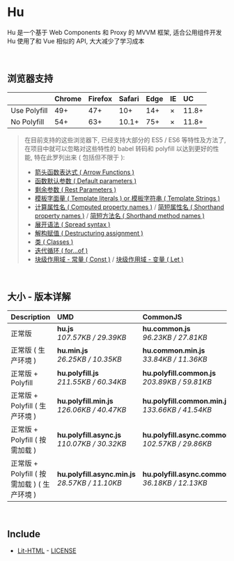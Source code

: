 # Hu
Hu 是一个基于 Web Components 和 Proxy 的 MVVM 框架, 适合公用组件开发<br>
Hu 使用了和 Vue 相似的 API, 大大减少了学习成本

<br>

## 浏览器支持

|              | Chrome | Firefox | Safari | Edge | IE | UC    |
| :-           | :-     | :-      | :-     | :-   | :- | :-    |
| Use Polyfill | 49+    | 47+     | 10+    | 14+  | ×  | 11.8+ |
| No Polyfill  | 54+    | 63+     | 10.1+  | 75+  | ×  | 11.8+ |

> 在目前支持的这些浏览器下, 已经支持大部分的 ES5 / ES6 等特性及方法了,<br>
> 在项目中就可以忽略对这些特性的 babel 转码和 polyfill 以达到更好的性能, 特在此罗列出来 ( 包括但不限于 ): <br>
  > - [箭头函数表达式 ( Arrow Functions )](https://developer.mozilla.org/zh-CN/docs/Web/JavaScript/Reference/Functions/Arrow_functions)
  > - [函数默认参数 ( Default parameters )](https://developer.mozilla.org/zh-CN/docs/Web/JavaScript/Reference/Functions/Default_parameters)
  > - [剩余参数 ( Rest Parameters )](https://developer.mozilla.org/zh-CN/docs/Web/JavaScript/Reference/Functions/Rest_parameters)
  > - [模板字面量 ( Template literals ) or 模板字符串 ( Template Strings )](https://developer.mozilla.org/zh-CN/docs/Web/JavaScript/Reference/template_strings)
  > - [计算属性名 ( Computed property names )](https://developer.mozilla.org/zh-CN/docs/Web/JavaScript/Reference/Operators/Object_initializer#计算属性名) / [简短属性名 ( Shorthand property names )](https://developer.mozilla.org/zh-CN/docs/Web/JavaScript/Reference/Operators/Object_initializer#属性定义) / [简短方法名 ( Shorthand method names )](https://developer.mozilla.org/zh-CN/docs/Web/JavaScript/Reference/Operators/Object_initializer#方法定义)
  > - [展开语法 ( Spread syntax )](https://developer.mozilla.org/zh-CN/docs/Web/JavaScript/Reference/Operators/Spread_syntax)
  > - [解构赋值 ( Destructuring assignment )](https://developer.mozilla.org/zh-CN/docs/Web/JavaScript/Reference/Operators/Destructuring_assignment)
  > - [类 ( Classes )](https://developer.mozilla.org/zh-CN/docs/Web/JavaScript/Reference/Classes)
  > - [迭代循环 ( for...of )](https://developer.mozilla.org/zh-CN/docs/Web/JavaScript/Reference/Statements/for...of)
  > - [块级作用域 - 常量 ( Const )](https://developer.mozilla.org/zh-CN/docs/Web/JavaScript/Reference/Statements/const) / [块级作用域 - 变量 ( Let )](https://developer.mozilla.org/zh-CN/docs/Web/JavaScript/Reference/Statements/let)

<br>

## 大小 - 版本详解
| Description | UMD | CommonJS | ES Module |
| :- | :- | :- | :- |
| 正常版 | **hu.js**<br>*107.57KB / 29.39KB* | **hu.common.js**<br>*96.23KB / 27.81KB* | **hu.esm.js**<br>*96.21KB / 27.80KB* |
| 正常版 ( 生产环境 ) | **hu.min.js**<br>*26.25KB / 10.35KB* | **hu.common.min.js**<br>*33.84KB / 11.36KB* | **hu.esm.min.js**<br>*26.08KB / 10.28KB* |
| 正常版 + Polyfill | **hu.polyfill.js**<br>*211.55KB / 60.34KB* | **hu.polyfill.common.js**<br>*203.89KB / 59.81KB* | **hu.polyfill.esm.js**<br>*203.88KB / 59.79KB* |
| 正常版 + Polyfill ( 生产环境 ) | **hu.polyfill.min.js**<br>*126.06KB / 40.47KB* | **hu.polyfill.common.min.js**<br>*133.66KB / 41.54KB* | **hu.polyfill.esm.min.js**<br>*125.89KB / 40.40KB* |
| 正常版 + Polyfill ( 按需加载 ) | **hu.polyfill.async.js**<br>*110.07KB / 30.32KB* | **hu.polyfill.async.common.js**<br>*102.57KB / 29.86KB* | **hu.polyfill.async.esm.js**<br>*102.55KB / 29.84KB* |
| 正常版 + Polyfill ( 按需加载 ) ( 生产环境 ) | **hu.polyfill.async.min.js**<br>*28.57KB / 11.10KB* | **hu.polyfill.async.common.min.js**<br>*36.18KB / 12.13KB* | **hu.polyfill.async.esm.min.js**<br>*28.40KB / 11.03KB* |

<br>

## Include
  - [Lit-HTML](https://github.com/Polymer/lit-html) \- [LICENSE](https://github.com/Polymer/lit-html/blob/master/LICENSE)